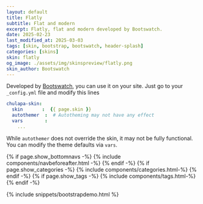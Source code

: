 ```yaml
---
layout: default
title: Flatly
subtitle: Flat and modern
excerpt: Flatly, flat and modern developed by Bootswatch.
date: 2025-02-23
last_modified_at: 2025-03-03
tags: [skin, bootstrap, bootswatch, header-splash]
categories: [skins]
skin: flatly
og_image: ./assets/img/skinspreview/flatly.png
skin_author: Bootswatch
---
```



Developed by [Bootswatch](https://bootswatch.com/), you can use it on your site. Just go to your `_config.yml` file and modify this lines

```yaml
chulapa-skin: 
  skin       :  {{ page.skin }}
  autothemer  :  # Autotheming may not have any effect
  vars        :    
    ...
```


While `autothemer` does not override the skin, it may not be fully functional. You can modify the theme defaults via `vars`.




{% if page.show_bottomnavs -%}
{% include components/navbeforeafter.html -%}
{% endif -%}
{% if page.show_categories -%}
{% include components/categories.html-%}
{% endif -%}
{% if page.show_tags -%}
{% include components/tags.html-%}
{% endif -%}


{% include snippets/bootstrapdemo.html  %}
